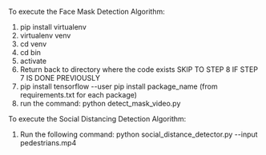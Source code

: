 To execute the Face Mask Detection Algorithm:
1. pip install virtualenv
2. virtualenv venv
3. cd venv
4. cd bin
5. activate
6. Return back to directory where the code exists
SKIP TO STEP 8 IF STEP 7 IS DONE PREVIOUSLY
7. pip install tensorflow --user
   pip install package_name (from requirements.txt for each package)
8. run the command: python detect_mask_video.py

To execute the Social Distancing Detection Algorithm:
1. Run the following command: python social_distance_detector.py --input pedestrians.mp4
